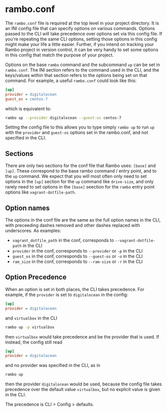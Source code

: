 # rambo.conf

The `rambo.conf` file is required at the top level in your project directory. It is an INI config file that can specify options on various commands. Options passed to the CLI will take precedence over options set via this config file. If you're repeating the same CLI options, setting those options in this config might make your life a little easier. Further, if you intend on tracking your Rambo project in version control, it can be very handy to set some options in this config that match the purpose of your project.

Options on the base `rambo` command and the subcommand `up` can be set in `rambo.conf`. The INI section refers to the command used in the CLI, and the keys/values within that section refers to the options being set on that command. For example, a useful `rambo.conf` could look like this:

```ini
[up]
provider = digitalocean
guest_os = centos-7
```

which is equivalent to:

```bash
rambo up --provider digitalocean --guest-os centos-7
```

Setting the config file to this allows you to type simply `rambo up` to run `up` with the `provider` and `guest-os` options set in the rambo.conf, and not specified in the CLI.

## Sections

There are only two sections for the conf file that Rambo uses: `[base]` and `[up]`. These correspond to the base rambo command / entry point, and to the `up` command. We expect that you will most often only need to set options in the `[up]` section for the `up` command like `drive-size`, and only rarely need to set options in the `[base]` seection for the `rambo` entry point options like `vagrant-dotfile-path`.

## Option names

The options in the conf file are the same as the full option names in the CLI, with preceeding dashes removed and other dashes replaced with underscores. As examples:

- `vagrant_dotfile_path` in the conf, corresponds to `--vagrant-dotfile-path` in the CLI
- `provider` in the conf, corresponds to `--provider` or `-p` in the CLI
- `guest_os` in the conf, corresponds to `--guest-os` or `-o` in the CLI
- `ram_size` in the conf, corresponds to `--ram-size` or `-r` in the CLI

## Option Precedence

When an option is set in both places, the CLI takes precedence. For example, if the `provider` is set to `digitalocean` in the config:

```ini
[up]
provider = digitalocean
```

and `virtualbox` in the CLI

```bash
rambo up -p virtualbox
```

then `virtualbox` would take precedence and be the provider that is used. If instead, the config still read

```ini
[up]
provider = digitalocean
```

and no provider was specified in the CLI, as in

```bash
rambo up
```

then the provider `digitalocean` would be used, because the config file takes precedence over the default value `virtualbox`, but no explicit value is given in the CLI.

The precedence is CLI > Config > defaults.
